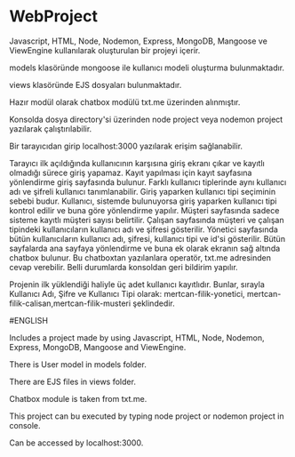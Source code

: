 # WebProject
Javascript, HTML, Node, Nodemon, Express, MongoDB, Mangoose ve ViewEngine kullanılarak oluşturulan bir projeyi içerir.

models klasöründe mongoose ile kullanıcı modeli oluşturma bulunmaktadır.

views klasöründe EJS dosyaları bulunmaktadır.

Hazır modül olarak chatbox modülü txt.me üzerinden alınmıştır.

Konsolda dosya directory'si üzerinden node project veya nodemon project yazılarak çalıştırılabilir.

Bir tarayıcıdan girip localhost:3000 yazılarak erişim sağlanabilir.

Tarayıcı ilk açıldığında kullanıcının karşısına giriş ekranı çıkar ve kayıtlı olmadığı sürece giriş yapamaz. Kayıt yapılması için kayıt sayfasına yönlendirme giriş sayfasında bulunur. Farklı kullanıcı tiplerinde aynı kullanıcı adı ve şifreli kullanıcı tanımlanabilir. Giriş yaparken kullanıcı tipi seçiminin sebebi budur. Kullanıcı, sistemde bulunuyorsa giriş yaparken kullanıcı tipi kontrol edilir ve buna göre yönlendirme yapılır. Müşteri sayfasında sadece sisteme kayıtlı müşteri sayısı belirtilir. Çalışan sayfasında müşteri ve çalışan tipindeki kullanıcıların kullanıcı adı ve şifresi gösterilir. Yönetici sayfasında bütün kullanıcıların kullanıcı adı, şifresi, kullanıcı tipi ve id'si gösterilir. Bütün sayfalarda ana sayfaya yönlendirme ve buna ek olarak ekranın sağ altında chatbox bulunur. Bu chatboxtan yazılanlara operatör, txt.me adresinden cevap verebilir. Belli durumlarda konsoldan geri bildirim yapılır.

Projenin ilk yüklendiği haliyle üç adet kullanıcı kayıtlıdır. Bunlar, sırayla Kullanıcı Adı, Şifre ve Kullanıcı Tipi olarak: mertcan-filik-yonetici, mertcan-filik-calisan,mertcan-filik-musteri şeklindedir.

#ENGLISH

Includes a project made by using Javascript, HTML, Node, Nodemon, Express, MongoDB, Mangoose and ViewEngine.

There is User model in models folder.

There are EJS files in views folder.

Chatbox module is taken from txt.me.

This project can bu executed by typing node project or nodemon project in console.

Can be accessed by localhost:3000.
